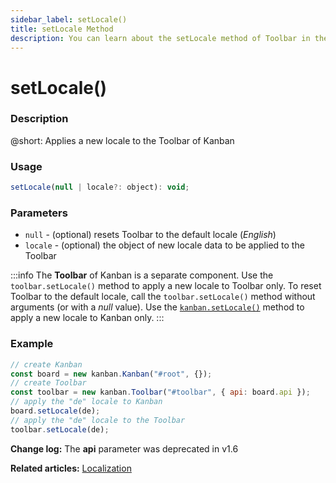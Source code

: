 ```yaml
---
sidebar_label: setLocale()
title: setLocale Method
description: You can learn about the setLocale method of Toolbar in the documentation of the DHTMLX JavaScript Kanban library. Browse developer guides and API reference, try out code examples and live demos, and download a free 30-day evaluation version of DHTMLX Kanban.
---
```


# setLocale()

### Description

@short: Applies a new locale to the Toolbar of Kanban

### Usage

~~~jsx {}
setLocale(null | locale?: object): void;
~~~

### Parameters

- `null` - (optional) resets Toolbar to the default locale (*English*)
- `locale` - (optional) the object of new locale data to be applied to the Toolbar

:::info
The **Toolbar** of Kanban is a separate component. Use the `toolbar.setLocale()` method to apply a new locale to Toolbar only. To reset Toolbar to the default locale, call the `toolbar.setLocale()` method without arguments (or with a *null* value). Use the [`kanban.setLocale()`](api/methods/js_kanban_setlocale_method.md) method to apply a new locale to Kanban only.
:::

### Example

~~~jsx {8}
// create Kanban
const board = new kanban.Kanban("#root", {});
// create Toolbar
const toolbar = new kanban.Toolbar("#toolbar", { api: board.api });
// apply the "de" locale to Kanban
board.setLocale(de);
// apply the "de" locale to the Toolbar
toolbar.setLocale(de);
~~~

**Change log:** The **api** parameter was deprecated in v1.6

**Related articles:** [Localization](guides/localization.md)
